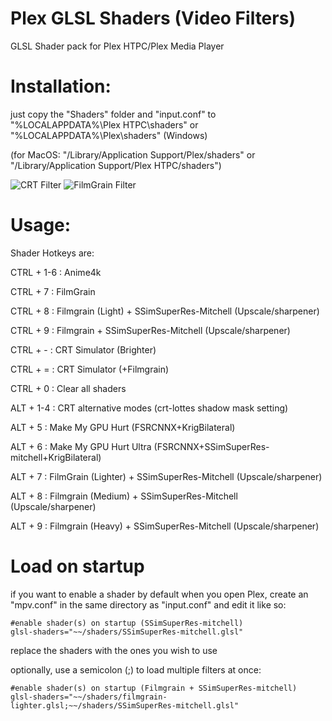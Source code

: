 # Plex GLSL Shaders (Video Filters)
GLSL Shader pack for Plex HTPC/Plex Media Player
# Installation:
just copy the "Shaders" folder and "input.conf" to "%LOCALAPPDATA%\Plex HTPC\shaders" or "%LOCALAPPDATA%\Plex\shaders" (Windows)

(for MacOS: "/Library/Application Support/Plex/shaders" or "/Library/Application Support/Plex HTPC/shaders")

![CRT Filter](https://preview.redd.it/ddjrxa4lwyoc1.png?width=2560&format=png&auto=webp&s=e03aaba9dd0eda39e1ac9334be4bf6aa409e3880)
![FilmGrain Filter](https://preview.redd.it/xx7jkna2fxoc1.png?width=2560&format=png&auto=webp&s=467aa63a45c1875d5f773faea19dad8857baeaab)
 # Usage:

 Shader Hotkeys are:

 CTRL + 1-6 : Anime4k 
 
 CTRL + 7 : FilmGrain
 
 CTRL + 8 : Filmgrain (Light) + SSimSuperRes-Mitchell (Upscale/sharpener)
 
 CTRL + 9 : Filmgrain + SSimSuperRes-Mitchell (Upscale/sharpener)
 
 CTRL + - : CRT Simulator (Brighter)
 
 CTRL + = : CRT Simulator (+Filmgrain)
 
 CTRL + 0 : Clear all shaders

 ALT + 1-4 : CRT alternative modes (crt-lottes shadow mask setting)
 
 ALT + 5 : Make My GPU Hurt (FSRCNNX+KrigBilateral)
 
 ALT + 6 : Make My GPU Hurt Ultra (FSRCNNX+SSimSuperRes-mitchell+KrigBilateral)
 
 ALT + 7 : FilmGrain (Lighter) + SSimSuperRes-Mitchell (Upscale/sharpener)
 
 ALT + 8 : Filmgrain (Medium) + SSimSuperRes-Mitchell (Upscale/sharpener)
 
 ALT + 9 : Filmgrain (Heavy) + SSimSuperRes-Mitchell (Upscale/sharpener)

 # Load on startup
 if you want to enable a shader by default when you open Plex, create an "mpv.conf" in the same directory as "input.conf"
 and edit it like so:
```
#enable shader(s) on startup (SSimSuperRes-mitchell)
glsl-shaders="~~/shaders/SSimSuperRes-mitchell.glsl"
```
replace the shaders with the ones you wish to use 

optionally, use a semicolon (;) to load multiple filters at once:
```
#enable shader(s) on startup (Filmgrain + SSimSuperRes-mitchell)
glsl-shaders="~~/shaders/filmgrain-lighter.glsl;~~/shaders/SSimSuperRes-mitchell.glsl"
```
